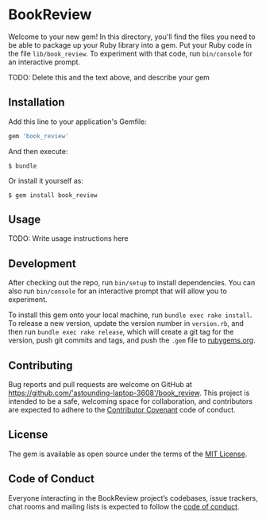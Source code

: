 # BookReview

Welcome to your new gem! In this directory, you'll find the files you need to be able to package up your Ruby library into a gem. Put your Ruby code in the file `lib/book_review`. To experiment with that code, run `bin/console` for an interactive prompt.

TODO: Delete this and the text above, and describe your gem

## Installation

Add this line to your application's Gemfile:

```ruby
gem 'book_review'
```

And then execute:

    $ bundle

Or install it yourself as:

    $ gem install book_review

## Usage

TODO: Write usage instructions here

## Development

After checking out the repo, run `bin/setup` to install dependencies. You can also run `bin/console` for an interactive prompt that will allow you to experiment.

To install this gem onto your local machine, run `bundle exec rake install`. To release a new version, update the version number in `version.rb`, and then run `bundle exec rake release`, which will create a git tag for the version, push git commits and tags, and push the `.gem` file to [rubygems.org](https://rubygems.org).

## Contributing

Bug reports and pull requests are welcome on GitHub at https://github.com/'astounding-laptop-3608'/book_review. This project is intended to be a safe, welcoming space for collaboration, and contributors are expected to adhere to the [Contributor Covenant](http://contributor-covenant.org) code of conduct.

## License

The gem is available as open source under the terms of the [MIT License](https://opensource.org/licenses/MIT).

## Code of Conduct

Everyone interacting in the BookReview project’s codebases, issue trackers, chat rooms and mailing lists is expected to follow the [code of conduct](https://github.com/'astounding-laptop-3608'/book_review/blob/master/CODE_OF_CONDUCT.md).
